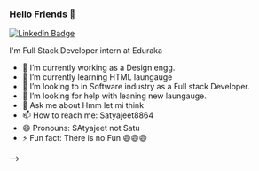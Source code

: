 ### Hello Friends 👋

[![Linkedin Badge](https://img.shields.io/badge/-Satyajeet-blue?style=flat-square&logo=Linkedin&logoColor=white&link=https://www.linkedin.com/in/SAtyajeet--01629954/)](https://www.linkedin.com/in/satyajeet-suryavanshi-)


I'm
Full Stack Developer intern at Eduraka


- 🔭 I’m currently working as a Design engg.
- 🌱 I’m currently learning HTML laungauge
- 👯 I’m looking to in Software industry as a Full stack Developer.
- 🤔 I’m looking for help with leaning new laungauge.
- 💬 Ask me about Hmm let mi think
- 📫 How to reach me: Satyajeet8864
- 😄 Pronouns: SAtyajeet not Satu
- ⚡ Fun fact: There is no Fun 😄😄😄

-->
